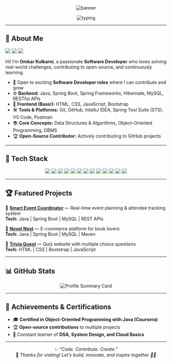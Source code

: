 <!-- Omkar Kulkarni - 🚀 Software Developer & Open-Source Enthusiast -->

<p align="center">
  <img src="https://capsule-render.vercel.app/api?type=waving&color=gradient&height=180&section=header&text=Hi%20I'm%20Omkar%20Kulkarni%20🚀&fontSize=38&animation=fadeIn" alt="banner" />
</p>

<p align="center">
  <img src="https://readme-typing-svg.demolab.com?font=Fira+Code&size=22&pause=1000&width=500&lines=Passionate+Software+Developer;Open-Source+Contributor;Spring+Boot+Enthusiast;Always+Learning+%F0%9F%92%AB" alt="typing" />
</p>

---

## 🌟 About Me

<p align="left">
  <a href="https://www.linkedin.com/in/omkarkulkarni-dev/"><img src="https://img.shields.io/badge/LinkedIn-%40omkarkulkarni-0c66c3?style=for-the-badge&logo=linkedin" /></a>
  <a href="mailto:omkarkulkarni2704@gmail.com"><img src="https://img.shields.io/badge/Gmail-Contact%20Me-D14836?style=for-the-badge&logo=gmail&logoColor=white" /></a>
  <img src="https://komarev.com/ghpvc/?username=omkarkulkarni2704&label=Profile%20Views&color=0e75b6&style=for-the-badge" />
</p>

Hi! I’m **Omkar Kulkarni**, a passionate **Software Developer** who loves solving real-world challenges, contributing to open-source, and continuously learning.

- 💼 Open to exciting **Software Developer roles** where I can contribute and grow  
- ⚙️ **Backend:** Java, Spring Boot, Spring Frameworks, Hibernate, MySQL, RESTful APIs  
- 🎨 **Frontend (Basic):** HTML, CSS, JavaScript, Bootstrap  
- 🛠️ **Tools & Platforms:** Git, GitHub, IntelliJ IDEA, Spring Tool Suite (STS), VS Code, Postman  
- 📚 **Core Concepts:** Data Structures & Algorithms, Object-Oriented Programming, DBMS  
- 🏆 **Open-Source Contributor:** Actively contributing to GitHub projects  

---

## 🚀 Tech Stack  
<p align="center">
  <!-- Backend -->
  <img src="https://img.shields.io/badge/Java-ED8B00?style=for-the-badge&logo=java&logoColor=white" />
  <img src="https://img.shields.io/badge/Spring_Boot-6DB33F?style=for-the-badge&logo=springboot&logoColor=white" />
  <img src="https://img.shields.io/badge/Hibernate-59666C?style=for-the-badge&logo=hibernate&logoColor=white" />
  <img src="https://img.shields.io/badge/MySQL-4479A1?style=for-the-badge&logo=mysql&logoColor=white" />
  <img src="https://img.shields.io/badge/REST_API-02569B?style=for-the-badge&logo=fastapi&logoColor=white" />
  <!-- Frontend -->
  <img src="https://img.shields.io/badge/HTML5-E34F26?style=for-the-badge&logo=html5&logoColor=white" />
  <img src="https://img.shields.io/badge/CSS3-1572B6?style=for-the-badge&logo=css3&logoColor=white" />
  <img src="https://img.shields.io/badge/JavaScript-F7DF1E?style=for-the-badge&logo=javascript&logoColor=black" />
  <img src="https://img.shields.io/badge/Bootstrap-563D7C?style=for-the-badge&logo=bootstrap&logoColor=white" />
  <!-- Tools -->
  <img src="https://img.shields.io/badge/Git-F05032?style=for-the-badge&logo=git&logoColor=white" />
  <img src="https://img.shields.io/badge/GitHub-181717?style=for-the-badge&logo=github&logoColor=white" />
  <img src="https://img.shields.io/badge/IntelliJ-000000?style=for-the-badge&logo=intellijidea&logoColor=white" />
  <img src="https://img.shields.io/badge/Postman-FF6C37?style=for-the-badge&logo=postman&logoColor=white" />
</p>


---

## 🏆 Featured Projects

🔗 [**Smart Event Coordinator**](https://github.com/omkarkulkarni2704/Smart-Event-Coordinator) — Real-time event planning & attendee tracking system  
**Tech:** Java | Spring Boot | MySQL | REST APIs  

🔗 [**Novel Nest**](https://github.com/omkarkulkarni2704/NovelNest) — E-commerce platform for book lovers  
**Tech:** Java | Spring Boot | MySQL | Maven  

🔗 [**Trivia Quest**](https://github.com/omkarkulkarni2704/Trivia-Quest) — Quiz website with multiple choice questions  
**Tech:** HTML | CSS | Bootstrap | JavaScript  

---

## 📊 GitHub Stats

<p align="center"> <img src="https://github-profile-summary-cards.vercel.app/api/cards/profile-details?username=omkarkulkarni2704&theme=github_dark" alt="Profile Summary Card" /> </p>

---

## 🏅 Achievements & Certifications

- 🎓 **Certified in Object-Oriented Programming with Java (Coursera)**  
- 🏆 **Open-source contributions** to multiple projects  
- 📖 Constant learner of **DSA, System Design, and Cloud Basics**  

---

<p align="center">
✨ <em>“Code. Contribute. Create.”</em><br/>
🌟 <em>Thanks for visiting! Let’s build, innovate, and inspire together 🚀🔥</em>
</p>

